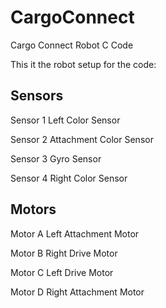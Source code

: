 # CargoConnect
Cargo Connect Robot C Code

This it the robot setup for the code:

Sensors
----------------------------------------------------------------
Sensor 1    Left Color Sensor

Sensor 2    Attachment Color Sensor

Sensor 3    Gyro Sensor

Sensor 4    Right Color Sensor

Motors
----------------------------------------------------------------
Motor A     Left Attachment Motor

Motor B     Right Drive Motor 

Motor C     Left Drive Motor

Motor D     Right Attachment Motor 
